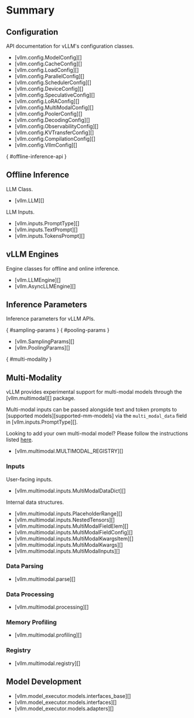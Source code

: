 # Summary

## Configuration

API documentation for vLLM's configuration classes.

- [vllm.config.ModelConfig][]
- [vllm.config.CacheConfig][]
- [vllm.config.LoadConfig][]
- [vllm.config.ParallelConfig][]
- [vllm.config.SchedulerConfig][]
- [vllm.config.DeviceConfig][]
- [vllm.config.SpeculativeConfig][]
- [vllm.config.LoRAConfig][]
- [vllm.config.MultiModalConfig][]
- [vllm.config.PoolerConfig][]
- [vllm.config.DecodingConfig][]
- [vllm.config.ObservabilityConfig][]
- [vllm.config.KVTransferConfig][]
- [vllm.config.CompilationConfig][]
- [vllm.config.VllmConfig][]

[](){ #offline-inference-api }

## Offline Inference

LLM Class.

- [vllm.LLM][]

LLM Inputs.

- [vllm.inputs.PromptType][]
- [vllm.inputs.TextPrompt][]
- [vllm.inputs.TokensPrompt][]

## vLLM Engines

Engine classes for offline and online inference.

- [vllm.LLMEngine][]
- [vllm.AsyncLLMEngine][]

## Inference Parameters

Inference parameters for vLLM APIs.

[](){ #sampling-params }
[](){ #pooling-params }

- [vllm.SamplingParams][]
- [vllm.PoolingParams][]

[](){ #multi-modality }

## Multi-Modality

vLLM provides experimental support for multi-modal models through the [vllm.multimodal][] package.

Multi-modal inputs can be passed alongside text and token prompts to [supported models][supported-mm-models]
via the `multi_modal_data` field in [vllm.inputs.PromptType][].

Looking to add your own multi-modal model? Please follow the instructions listed [here](../contributing/model/multimodal.md).

- [vllm.multimodal.MULTIMODAL_REGISTRY][]

### Inputs

User-facing inputs.

- [vllm.multimodal.inputs.MultiModalDataDict][]

Internal data structures.

- [vllm.multimodal.inputs.PlaceholderRange][]
- [vllm.multimodal.inputs.NestedTensors][]
- [vllm.multimodal.inputs.MultiModalFieldElem][]
- [vllm.multimodal.inputs.MultiModalFieldConfig][]
- [vllm.multimodal.inputs.MultiModalKwargsItem][]
- [vllm.multimodal.inputs.MultiModalKwargs][]
- [vllm.multimodal.inputs.MultiModalInputs][]

### Data Parsing

- [vllm.multimodal.parse][]

### Data Processing

- [vllm.multimodal.processing][]

### Memory Profiling

- [vllm.multimodal.profiling][]

### Registry

- [vllm.multimodal.registry][]

## Model Development

- [vllm.model_executor.models.interfaces_base][]
- [vllm.model_executor.models.interfaces][]
- [vllm.model_executor.models.adapters][]
